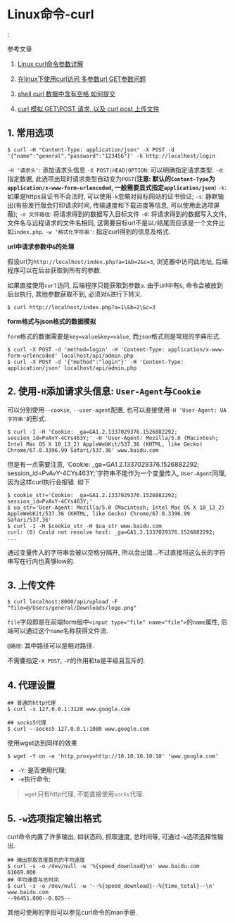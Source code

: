 # Linux命令-curl

<!tags!>: <!代理!>

参考文章

1. [Linux curl命令参数详解](http://www.aiezu.com/system/linux/linux_curl_syntax.html)

2. [在linux下使用curl访问 多参数url GET参数问题](http://blog.csdn.net/sunbiao0526/article/details/6831327)

3. [shell curl 数据中含有空格 如何提交](https://blog.csdn.net/qq_25279717/article/details/71577313)

4. [curl 模拟 GET\POST 请求, 以及 curl post 上传文件](https://blog.csdn.net/fungleo/article/details/80703365)

## 1. 常用选项

```
$ curl -H "Content-Type: application/json" -X POST -d '{"name":"general","password":"123456"}' -k http://localhost/login
```

`-H '请求头'`: 添加请求头信息
`-X POST|HEAD|OPTION`: 可以明确指定请求类型.
`-d`: 指定数据, 此选项出现时请求类型自动变为`POST`(**注意: 默认的`Content-Type`为`application/x-www-form-urlencoded`, 一般需要显式指定`application/json`**)
`-k`: 如果是https且证书不合法时, 可以使用`-k`忽略对目标网站的证书验证;
`-s`: 静默输出(有些发行版会打印请求时间, 传输速度和下载进度等信息, 可以使用此选项屏蔽);
`-o 文件路径`: 将请求得到的数据写入目标文件
`-O`: 将请求得到的数据写入文件, 文件名与远程请求的文件名相同, 这需要目标url不是以`/`结尾而应该是一个文件比如`index.php`.
`-w '格式化字符串'`: 指定curl得到的信息及格式.

**url中请求参数中`&`的处理**

假设url为`http://localhost/index.php?a=1&b=2&c=3`, 浏览器中访问此地址, 后端程序可以在后台获取到所有的参数.

如果直接使用`curl`访问, 后端程序只能获取到参数`a`. 由于url中有`&`, 命令会被放到后台执行, 其他参数获取不到, 必须对`&`进行下转义.

```
$ curl http://localhost/index.php?a=1\&b=2\&c=3
```

**form格式与json格式的数据模拟**

`form`格式的数据需要是`key=value&key=value`, 而`json`格式则是常规的字典形式.

```
$ curl -X POST -d 'method=login' -H 'Content-Type: application/x-www-form-urlencoded' localhost/api/admin.php
$ curl -X POST -d '{"method":"login"}' -H 'Content-Type: application/json' localhost/api/admin.php
```

## 2. 使用`-H`添加请求头信息: `User-Agent`与`Cookie`

可以分别使用`--cookie`, `--user-agent`配置, 也可以直接使用`-H 'User-Agent: UA字符串'`的形式.

```
$ curl -I -H 'Cookie: _ga=GA1.2.1337029376.1526882292; session_id=PvAvY-4CYs463Y;' -H 'User-Agent: Mozilla/5.0 (Macintosh; Intel Mac OS X 10_13_2) AppleWebKit/537.36 (KHTML, like Gecko) Chrome/67.0.3396.99 Safari/537.36' www.baidu.com
```

但是有一点需要注意, 'Cookie: _ga=GA1.2.1337029376.1526882292; session_id=PvAvY-4CYs463Y;'字符串不能作为一个变量传入, `User-Agent`同理, 因为这样curl执行会报错. 如下

```
$ cookie_str='Cookie: _ga=GA1.2.1337029376.1526882292; session_id=PvAvY-4CYs463Y;'
$ ua_str='User-Agent: Mozilla/5.0 (Macintosh; Intel Mac OS X 10_13_2) AppleWebKit/537.36 (KHTML, like Gecko) Chrome/67.0.3396.99 Safari/537.36'
$ curl -I -H $cookie_str -H $ua_str www.baidu.com
curl: (6) Could not resolve host: _ga=GA1.2.1337029376.1526882292;
...
```

通过变量传入的字符串会被以空格分隔开, 所以会出错...不过直接将这么长的字符串写在行内也真够low的.

## 3. 上传文件

```
$ curl localhost:8000/api/upload -F "file=@/Users/general/Downloads/logo.png"
```

`file`字段即是在前端form组中`<input type="file" name="file">`的`name`属性, 后端可以通过这个`name`名称获得文件流. 

`@路径`: 其中路径可以是相对路径.

不需要指定`-X POST`, `-F`的作用和ta是平级且互斥的.

## 4. 代理设置

```
## 普通的http代理
$ curl -x 127.0.0.1:3128 www.google.com

## socks5代理
$ curl --socks5 127.0.0.1:1080 www.google.com
```

使用wget达到同样的效果

```
$ wget -Y on -e 'http_proxy=http://10.10.10.10:10' 'www.google.com'
```

- `-Y`: 是否使用代理; 
- `-e`执行命令;

> `wget`只有http代理, 不能直接使用`socks`代理.

## 5. `-w`选项指定输出格式

curl命令内置了许多输出, 如状态码, 抓取速度, 总时间等, 可通过`-w`选项选择性输出.

```shell
## 输出抓取百度首页的平均速度
$ curl -s -o /dev/null -w '%{speed_download}\n' www.baidu.com
61669.000
## 平均速度与总时间
$ curl -s -o /dev/null -w '--%{speed_download}--%{time_total}--\n' www.baidu.com
--96451.000--0.025--
```

其他可使用的字段可以参见curl命令的man手册.
